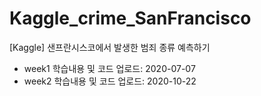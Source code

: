 # Kaggle_crime_SanFrancisco
[Kaggle] 샌프란시스코에서 발생한 범죄 종류 예측하기

- week1 학습내용 및 코드 업로드: 2020-07-07
- week2 학습내용 및 코드 업로드: 2020-10-22
